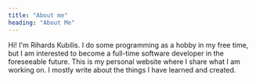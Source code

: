 ```yaml
---
title: "About me"
heading: "About Me"
---
```

Hi! I'm Rihards Kubilis. I do some programming as a hobby in my free time, but I am interested to become a full-time software developer in the foreseeable future. This is my personal website where I share what I am working on. I mostly write about the things I have learned and created.
